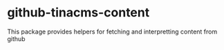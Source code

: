 # github-tinacms-content

This package provides helpers for fetching and interpretting content from github 
